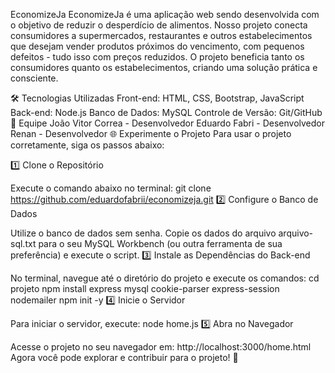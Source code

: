 EconomizeJa
EconomizeJa é uma aplicação web sendo desenvolvida com o objetivo de reduzir o desperdício de alimentos. Nosso projeto conecta consumidores a supermercados, restaurantes e outros estabelecimentos que desejam vender produtos próximos do vencimento, com pequenos defeitos - tudo isso com preços reduzidos. O projeto beneficia tanto os consumidores quanto os estabelecimentos, criando uma solução prática e consciente.

🛠 Tecnologias Utilizadas
Front-end: HTML, CSS, Bootstrap, JavaScript
Back-end: Node.js
Banco de Dados: MySQL
Controle de Versão: Git/GitHub
👥 Equipe
João Vitor Correa - Desenvolvedor
Eduardo Fabri - Desenvolvedor
Renan - Desenvolvedor
🌐 Experimente o Projeto
Para usar o projeto corretamente, siga os passos abaixo:

1️⃣ Clone o Repositório

Execute o comando abaixo no terminal:
git clone https://github.com/eduardofabrii/economizeja.git
2️⃣ Configure o Banco de Dados

Utilize o banco de dados sem senha.
Copie os dados do arquivo arquivo-sql.txt para o seu MySQL Workbench (ou outra ferramenta de sua preferência) e execute o script.
3️⃣ Instale as Dependências do Back-end

No terminal, navegue até o diretório do projeto e execute os comandos:
cd projeto
npm install express mysql cookie-parser express-session nodemailer
npm init -y
4️⃣ Inicie o Servidor

Para iniciar o servidor, execute:
node home.js
5️⃣ Abra no Navegador

Acesse o projeto no seu navegador em:
http://localhost:3000/home.html
Agora você pode explorar e contribuir para o projeto! 🌟
